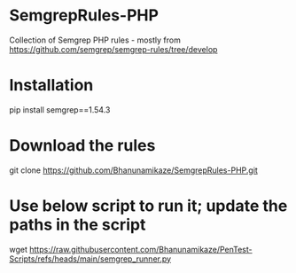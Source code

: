 # SemgrepRules-PHP
Collection of Semgrep PHP rules - mostly from https://github.com/semgrep/semgrep-rules/tree/develop 


# Installation
pip install semgrep==1.54.3

# Download the rules
git clone https://github.com/Bhanunamikaze/SemgrepRules-PHP.git

# Use below script to run it; update the paths in the script 
wget https://raw.githubusercontent.com/Bhanunamikaze/PenTest-Scripts/refs/heads/main/semgrep_runner.py

